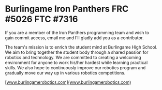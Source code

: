 # Burlingame Iron Panthers FRC #5026 FTC #7316
If you are a member of the Iron Panthers programming team and wish to gain commit access, email me and I'll gladly add you as a contributor.

The team's mission is to enrich the student mind at Burlingame High School. We aim to bring together the student body through a shared passion for robotics and technology. We are committed to creating a welcoming environment for anyone to work his/her hardest while learning practical skills. We also hope to continuously improve our robotics program and gradually move our way up in various robotics competitions.

[www.burlingamerobotics.com](www.burlingamerobotics.com)
